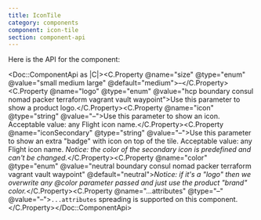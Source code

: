 ```yaml
---
title: IconTile
category: components
component: icon-tile
section: component-api
---
```


Here is the API for the component:

<Doc::ComponentApi as |C|><C.Property @name="size" @type="enum" @value="small medium large" @default="medium">–</C.Property><C.Property @name="logo" @type="enum" @value="hcp boundary consul nomad packer terraform vagrant vault waypoint">Use this parameter to show a product logo.</C.Property><C.Property @name="icon" @type="string" @value="–">Use this parameter to show an icon. Acceptable value: any Flight icon name.</C.Property><C.Property @name="iconSecondary" @type="string" @value="–">Use this parameter to show an extra "badge" with icon on top of the tile. Acceptable value: any Flight icon name. _Notice: the color of the secondary icon is predefined and can't be changed._</C.Property><C.Property @name="color" @type="enum" @value="neutral boundary consul nomad packer terraform vagrant vault waypoint" @default="neutral">_Notice: if it's a "logo" then we overwrite any @color parameter passed and just use the product "brand" color._</C.Property><C.Property @name="...attributes" @type="–" @value="–">`...attributes` spreading is supported on this component.</C.Property></Doc::ComponentApi>